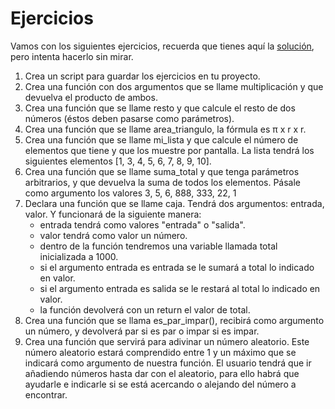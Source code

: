 # Ejercicios

Vamos con los siguientes ejercicios, recuerda que tienes aquí la [solución](/15_Funciones/solucion_funciones.py), pero intenta hacerlo sin mirar.

1. Crea un script para guardar los ejercicios en tu proyecto.
2. Crea una función con dos argumentos que se llame multiplicación y que devuelva el producto de ambos.
3. Crea una función que se llame resto y que calcule el resto de dos números (éstos deben pasarse como parámetros).
4. Crea una función que se llame area_triangulo, la fórmula es π x r x r.
5. Crea una función que se llame mi_lista y que calcule el número de elementos que tiene y que los muestre por pantalla. La lista tendrá los siguientes elementos [1, 3, 4, 5, 6, 7, 8, 9, 10].
6. Crea una función que se llame suma_total y que tenga parámetros arbitrarios, y que devuelva la suma de todos los elementos. Pásale como argumento los valores 3, 5, 6, 888, 333, 22, 1
7. Declara una función que se llame caja. Tendrá dos argumentos: entrada, valor. Y funcionará de la siguiente manera:
    * entrada tendrá como valores "entrada" o "salida".
    * valor tendrá como valor un número.
    * dentro de la función tendremos una variable llamada total inicializada a 1000.
    * si el argumento entrada es entrada se le sumará a total lo indicado en valor.
    * si el argumento entrada es salida se le restará al total lo indicado en valor.
    * la función devolverá con un return el valor de total.
8. Crea una función que se llama es_par_impar(), recibirá como argumento un número, y devolverá par si es par o impar si es impar.
9. Crea una función que servirá para adivinar un número aleatorio. Este número aleatorio estará comprendido entre 1 y un máximo que se indicará como argumento de nuestra función. El usuario tendrá que ir añadiendo números hasta dar con el aleatorio, para ello habrá que ayudarle e indicarle si se está acercando o alejando del número a encontrar.